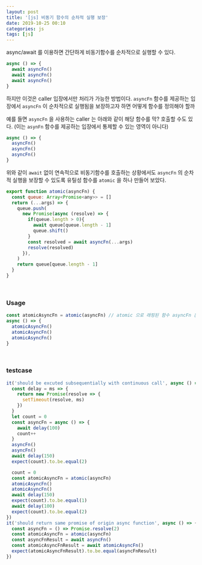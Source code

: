 ```yaml
---
layout: post
title: '[js] 비동기 함수의 순차적 실행 보장'
date: 2019-10-25 00:10
categories: js
tags: [js]
---
```

async/await 를 이용하면 간단하게 비동기함수를 순차적으로 실행할 수 있다.

```javascript
async () => {
  await asyncFn()
  await asyncFn()
  await asyncFn()
}
```

하지만 이것은 caller 입장에서만 처리가 가능한 방법이다. `asyncFn` 함수를 제공하는 입장에서 `asyncFn` 이 순차적으로 실행됨을 보장하고자 하면 어떻게 함수를 정의해야 할까

예를 들면 `asyncFn` 을 사용하는 caller 는 아래와 같이 해당 함수를 막? 호출할 수도 있다. (이는 `asynFn` 함수를 제공하는 입장에서 통제할 수 있는 영역이 아니다)

```javascript
async () => {
  asyncFn()
  asyncFn()
  asyncFn()
}
```

위와 같이 `await` 없이 연속적으로 비동기함수를 호출하는 상황에서도 `asyncFn` 의 순차적 실행을 보장할 수 있도록 유틸성 함수를 `atomic` 을 하나 만들어 보았다.

```javascript
export function atomic(asyncFn) {
  const queue: Array<Promise<any>> = []
  return (...args) => {
    queue.push(
      new Promise(async (resolve) => {
        if(queue.length > 0){
          await queue[queue.length - 1]
          queue.shift()
        }
        const resolved = await asyncFn(...args)
        resolve(resolved)
      }),
    )
    return queue[queue.length - 1]
  }
}
```

<br>

### Usage
```javascript
const atomicAsyncFn = atomic(asyncFn) // atomic 으로 래핑된 함수 asyncFn 은 어떤 상황에서도 순차적 실행이 보장된다
async () => {
  atomicAsyncFn()
  atomicAsyncFn()
  atomicAsyncFn()
}
```

<br>

### testcase
```javascript
it('should be excuted subsequentially with continuous call', async () => {
  const delay = ms => {
    return new Promise(resolve => {
      setTimeout(resolve, ms)
    })
  }
  let count = 0
  const asyncFn = async () => {
    await delay(100)
    count++
  }
  asyncFn()
  asyncFn()
  await delay(150)
  expect(count).to.be.equal(2)

  count = 0
  const atomicAsyncFn = atomic(asyncFn)
  atomicAsyncFn()
  atomicAsyncFn()
  await delay(150)
  expect(count).to.be.equal(1)
  await delay(100)
  expect(count).to.be.equal(2)
})
it('should return same promise of origin async function', async () => {
  const asyncFn = () => Promise.resolve(2)
  const atomicAsyncFn = atomic(asyncFn)
  const asyncFnResult = await asyncFn()
  const atomicAsyncFnResult = await atomicAsyncFn()
  expect(atomicAsyncFnResult).to.be.equal(asyncFnResult)
})
```
